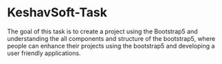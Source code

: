 # KeshavSoft-Task
The goal of this task is to create a project using the Bootstrap5 and understanding the all components and structure of the bootstrap5, where people can enhance their projects using the bootstrap5 and developing a user friendly applications.
